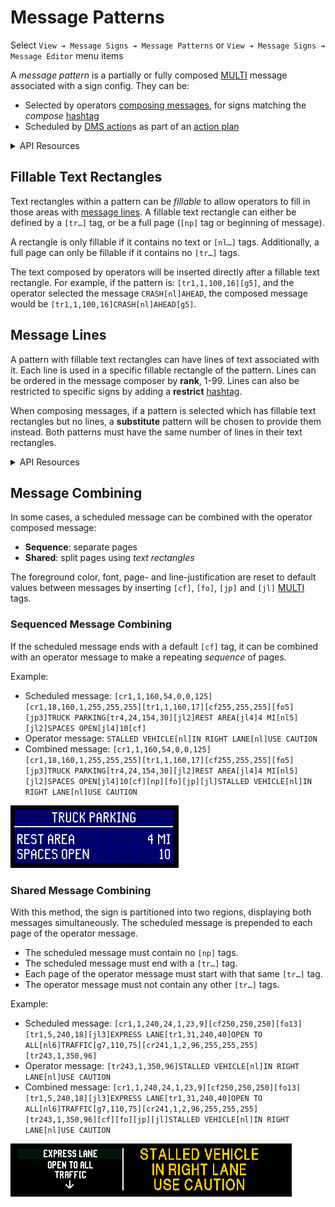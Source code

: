 # Message Patterns

Select `View ➔ Message Signs ➔ Message Patterns` or
`View ➔ Message Signs ➔ Message Editor` menu items

A _message pattern_ is a partially or fully composed [MULTI] message associated
with a sign config.  They can be:

* Selected by operators [composing messages], for signs matching the _compose_
  [hashtag]
* Scheduled by [DMS action]s as part of an [action plan]

<details>
<summary>API Resources</summary>

* `iris/api/msg_pattern`
* `iris/api/msg_pattern/{name}`

Attribute [permissions]:

| Access       | Minimal          | Full          |
|--------------|------------------|---------------|
| Read Only    | name             |               |
| 👉 Operate   |                  |               |
| 💡 Plan      | compose\_hashtag | flash\_beacon |
| 🔧 Configure | multi            |               |

</details>

## Fillable Text Rectangles

Text rectangles within a pattern can be _fillable_ to allow operators to fill
in those areas with [message lines](#message-lines).  A fillable text rectangle
can either be defined by a `[tr…]` tag, or be a full page (`[np]` tag or
beginning of message).

A rectangle is only fillable if it contains no text or `[nl…]` tags.
Additionally, a full page can only be fillable if it contains no `[tr…]` tags.

The text composed by operators will be inserted directly after a fillable text
rectangle.  For example, if the pattern is: `[tr1,1,100,16][g5]`, and the
operator selected the message `CRASH[nl]AHEAD`, the composed message would
be `[tr1,1,100,16]CRASH[nl]AHEAD[g5]`.

## Message Lines

A pattern with fillable text rectangles can have lines of text associated with
it.  Each line is used in a specific fillable rectangle of the pattern.  Lines
can be ordered in the message composer by **rank**, 1-99.  Lines can also be
restricted to specific signs by adding a **restrict** [hashtag].

When composing messages, if a pattern is selected which has fillable text
rectangles but no lines, a **substitute** pattern will be chosen to provide
them instead.  Both patterns must have the same number of lines in their text
rectangles.

<details>
<summary>API Resources</summary>

* `iris/api/msg_line`
* `iris/api/msg_line/{name}`

Attribute [permissions]:

| Access       | Minimal                   | Full |
|--------------|---------------------------|------|
| Read Only    | name                      |      |
| 👉 Operate   |                           |      |
| 💡 Plan      | restrict\_hashtag         | rank |
| 🔧 Configure | msg\_pattern, line, multi |      |

</details>

## Message Combining

In some cases, a scheduled message can be combined with the operator composed
message:
- **Sequence**: separate pages
- **Shared**: split pages using _text rectangles_

The foreground color, font, page- and line-justification are reset to default
values between messages by inserting `[cf]`, `[fo]`, `[jp]` and `[jl]` [MULTI]
tags.

### Sequenced Message Combining

If the scheduled message ends with a default `[cf]` tag, it can be combined
with an operator message to make a repeating _sequence_ of pages.

Example:
- Scheduled message:
  `[cr1,1,160,54,0,0,125][cr1,18,160,1,255,255,255][tr1,1,160,17][cf255,255,255][fo5][jp3]TRUCK PARKING[tr4,24,154,30][jl2]REST AREA[jl4]4 MI[nl5][jl2]SPACES OPEN[jl4]10[cf]`
- Operator message:
  `STALLED VEHICLE[nl]IN RIGHT LANE[nl]USE CAUTION`
- Combined message:
  `[cr1,1,160,54,0,0,125][cr1,18,160,1,255,255,255][tr1,1,160,17][cf255,255,255][fo5][jp3]TRUCK PARKING[tr4,24,154,30][jl2]REST AREA[jl4]4 MI[nl5][jl2]SPACES OPEN[jl4]10[cf][np][fo][jp][jl]STALLED VEHICLE[nl]IN RIGHT LANE[nl]USE CAUTION`

![](images/msg_combined_sequenced.gif)

### Shared Message Combining

With this method, the sign is partitioned into two regions, displaying both
messages simultaneously.  The scheduled message is prepended to each page of
the operator message.

- The scheduled message must contain no `[np]` tags.
- The scheduled message must end with a `[tr…]` tag.
- Each page of the operator message must start with that same `[tr…]` tag.
- The operator message must not contain any other `[tr…]` tags.

Example:
- Scheduled message:
  `[cr1,1,240,24,1,23,9][cf250,250,250][fo13][tr1,5,240,18][jl3]EXPRESS LANE[tr1,31,240,40]OPEN TO ALL[nl6]TRAFFIC[g7,110,75][cr241,1,2,96,255,255,255][tr243,1,350,96]`
- Operator message:
  `[tr243,1,350,96]STALLED VEHICLE[nl]IN RIGHT LANE[nl]USE CAUTION`
- Combined message:
  `[cr1,1,240,24,1,23,9][cf250,250,250][fo13][tr1,5,240,18][jl3]EXPRESS LANE[tr1,31,240,40]OPEN TO ALL[nl6]TRAFFIC[g7,110,75][cr241,1,2,96,255,255,255][tr243,1,350,96][cf][fo][jp][jl]STALLED VEHICLE[nl]IN RIGHT LANE[nl]USE CAUTION`

![](images/msg_combined_shared.gif)


[action plan]: action_plans.html
[composing messages]: dms.html#composing-messages
[DMS action]: action_plans.html#dms-actions
[hashtag]: hashtags.html
[MULTI]: multi.html
[permissions]: permissions.html
[WYSIWYG editor]: wysiwyg.html
